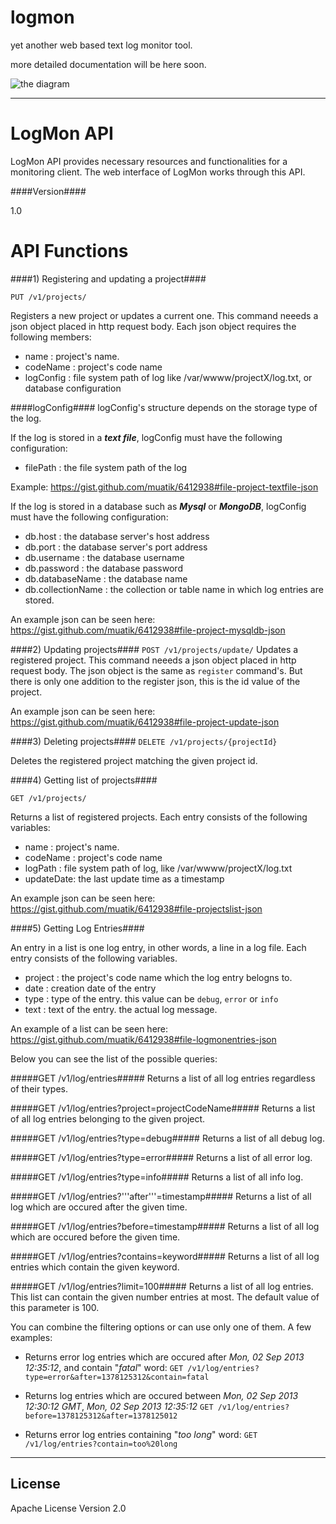 logmon
======

yet another web based text log monitor tool.

more detailed documentation will be here soon.


![the diagram](https://raw.github.com/muatik/logmon/master/docs/logmon.png "The diagram of LogMon")


____


LogMon API
=========

LogMon API provides necessary resources and functionalities for a monitoring client. The web interface of LogMon works through this API.

####Version####

1.0

API Functions
=========

####1) Registering and updating a project####

```PUT /v1/projects/```

Registers a new project or updates a current one. This command neeeds a json object placed in http request body. Each json object requires the following members:

- name : project's name.
- codeName : project's code name
- logConfig :  file system path of log like /var/wwww/projectX/log.txt, or database configuration 

####logConfig####
logConfig's structure depends on the storage type of the log.

If the log is stored in a ***text file***, logConfig must have the following configuration:

- filePath : the file system path of the log

Example: https://gist.github.com/muatik/6412938#file-project-textfile-json

If the log is stored in a database such as ***Mysql*** or ***MongoDB***, logConfig must have the following configuration:

- db.host : the database server's host address
- db.port : the database server's port address
- db.username : the database username
- db.password : the database password
- db.databaseName : the database name
- db.collectionName : the collection or table name in which log entries are stored.


An example json can be seen here: https://gist.github.com/muatik/6412938#file-project-mysqldb-json

####2) Updating projects####
```POST /v1/projects/update/```
Updates a registered project. This command neeeds a json object placed in http request body. The json object is the same as ```register``` command's. But there is only one addition to the register json, this is the id value of the project. 

An example json can be seen here: https://gist.github.com/muatik/6412938#file-project-update-json

####3) Deleting projects####
```DELETE /v1/projects/{projectId}```

Deletes the registered project matching the given project id. 


####4) Getting list of projects####

```GET /v1/projects/```

Returns a list of registered projects. Each entry consists of the following variables:

- name : project's name.
- codeName : project's code name
- logPath :  file system path of log, like /var/wwww/projectX/log.txt
- updateDate: the last update time as a timestamp 

An example json can be seen here: https://gist.github.com/muatik/6412938#file-projectslist-json

####5) Getting Log Entries####

An entry in a list is one log entry, in other words, a line in a log file. Each entry consists of the following variables. 

- project : the project's code name which the log entry belogns to.
- date : creation date of the entry
- type : type of the entry. this value can be ```debug```, ```error``` or ```info```
- text : text of the entry. the actual log message.

An example of a list can be seen here: https://gist.github.com/muatik/6412938#file-logmonentries-json

Below you can see the list of the possible queries:

#####GET /v1/log/entries#####
Returns a list of all log entries regardless of their types.

#####GET /v1/log/entries?project=projectCodeName#####
Returns a list of all log entries belonging to the given project.

#####GET /v1/log/entries?type=debug#####
Returns a list of all debug log. 

#####GET /v1/log/entries?type=error#####
Returns a list of all error log. 

#####GET /v1/log/entries?type=info#####
Returns a list of all info log. 

#####GET /v1/log/entries?'''after'''=timestamp#####
Returns a list of all log which are occured after the given time.

#####GET /v1/log/entries?before=timestamp#####
Returns a list of all log which are occured before the given time.

#####GET /v1/log/entries?contains=keyword#####
Returns a list of all log entries which contain the given keyword.

#####GET /v1/log/entries?limit=100#####
Returns a list of all log entries. This list can contain the given number entries at most. The default value of this parameter is 100.

You can combine the filtering options or can use only one of them.
A few examples:

- Returns error log entries which are occured after *Mon, 02 Sep 2013 12:35:12*, and contain "*fatal*" word:
```GET /v1/log/entries?type=error&after=1378125312&contain=fatal```

- Returns log entries which are occured between *Mon, 02 Sep 2013 12:30:12 GMT*, *Mon, 02 Sep 2013 12:35:12*
```GET /v1/log/entries?before=1378125312&after=1378125012```

- Returns error log entries containing "*too long*" word:
```GET /v1/log/entries?contain=too%20long```


___

License
-

Apache License Version 2.0
